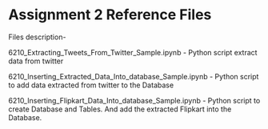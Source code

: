 # Assignment 2 Reference Files

Files description-

6210_Extracting_Tweets_From_Twitter_Sample.ipynb - Python script extract data from twitter

6210_Inserting_Extracted_Data_Into_database_Sample.ipynb - Python script to add data extracted from twitter to the Database

6210_Inserting_Flipkart_Data_Into_database_Sample.ipynb - Python script to create Database and Tables. And add the extracted Flipkart into the Database.




